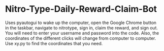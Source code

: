 # Nitro-Type-Daily-Reward-Claim-Bot
Uses pyautogui to wake up the computer, open the Google Chrome button in the taskbar, navigate to nitrotype, sign in, claim the reward, and sign out. You will need to enter your username and password into the code. Also, the coordinates of the different clicks will change from computer to computer. Use xy.py to find the coordinates that you need. 
